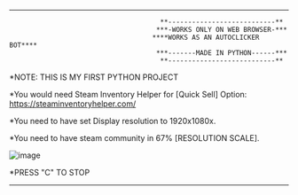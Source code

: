 -------------------------------------------------------------------------------------------------------------------------------------------------------------------------

                                          **---------------------------**
                                         ***-WORKS ONLY ON WEB BROWSER-***
                                        ****WORKS AS AN AUTOCLICKER BOT****
                                         ***-------MADE IN PYTHON------***
                                          **---------------------------**

*NOTE: THIS IS MY FIRST PYTHON PROJECT

*You would need Steam Inventory Helper for [Quick Sell] Option: https://steaminventoryhelper.com/

*You need to have set Display resolution to 1920x1080x.

*You need to have steam community in 67% [RESOLUTION SCALE].

![image](https://user-images.githubusercontent.com/47438497/231296647-1b5428ec-7942-478f-9c5d-403d9609de5e.png)

*PRESS "C" TO STOP

-------------------------------------------------------------------------------------------------------------------------------------------------------------------------
